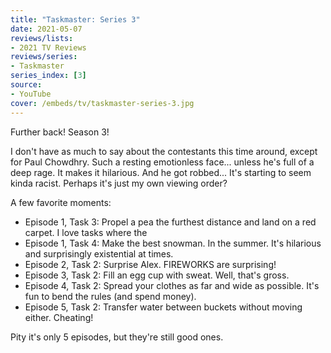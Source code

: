 ```yaml
---
title: "Taskmaster: Series 3"
date: 2021-05-07
reviews/lists:
- 2021 TV Reviews
reviews/series:
- Taskmaster
series_index: [3]
source:
- YouTube
cover: /embeds/tv/taskmaster-series-3.jpg
---
```

Further back! Season 3!

I don't have as much to say about the contestants this time around, except for Paul Chowdhry. Such a resting emotionless face... unless he's full of a deep rage. It makes it hilarious. And he got robbed... It's starting to seem kinda racist. Perhaps it's just my own viewing order?

A few favorite moments:

* Episode 1, Task 3: Propel a pea the furthest distance and land on a red carpet. I love tasks where the 
* Episode 1, Task 4: Make the best snowman. In the summer. It's hilarious and surprisingly existential at times. 
* Episode 2, Task 2: Surprise Alex. FIREWORKS are surprising!
* Episode 3, Task 2: Fill an egg cup with sweat. Well, that's gross. 
* Episode 4, Task 2: Spread your clothes as far and wide as possible. It's fun to bend the rules (and spend money). 
* Episode 5, Task 2: Transfer water between buckets without moving either. Cheating!

Pity it's only 5 episodes, but they're still good ones. 
